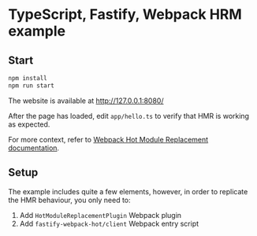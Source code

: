 # TypeScript, Fastify, Webpack HRM example

## Start

```bash
npm install
npm run start
```

The website is available at http://127.0.0.1:8080/

After the page has loaded, edit `app/hello.ts` to verify that HMR is working as expected.

For more context, refer to [Webpack Hot Module Replacement documentation](https://webpack.js.org/api/hot-module-replacement/).

## Setup

The example includes quite a few elements, however, in order to replicate the HMR behaviour, you only need to:

1. Add `HotModuleReplacementPlugin` Webpack plugin
1. Add `fastify-webpack-hot/client` Webpack entry script